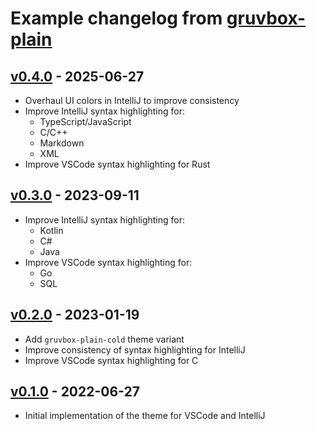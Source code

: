 # Example changelog from [gruvbox-plain](https://github.com/hermannm/gruvbox-plain)

## [v0.4.0] - 2025-06-27

- Overhaul UI colors in IntelliJ to improve consistency
- Improve IntelliJ syntax highlighting for:
    - TypeScript/JavaScript
    - C/C++
    - Markdown
    - XML
- Improve VSCode syntax highlighting for Rust

## [v0.3.0] - 2023-09-11

- Improve IntelliJ syntax highlighting for:
    - Kotlin
    - C#
    - Java
- Improve VSCode syntax highlighting for:
    - Go
    - SQL

## [v0.2.0] - 2023-01-19

- Add `gruvbox-plain-cold` theme variant
- Improve consistency of syntax highlighting for IntelliJ
- Improve VSCode syntax highlighting for C

## [v0.1.0] - 2022-06-27

- Initial implementation of the theme for VSCode and IntelliJ

[unreleased]: https://github.com/hermannm/gruvbox-plain/compare/v0.4.0...HEAD

[v0.4.0]: https://github.com/hermannm/gruvbox-plain/compare/v0.3.0...v0.4.0

[v0.3.0]: https://github.com/hermannm/gruvbox-plain/compare/v0.2.0...v0.3.0

[v0.2.0]: https://github.com/hermannm/gruvbox-plain/compare/v0.1.0...v0.2.0

[v0.1.0]: https://github.com/hermannm/gruvbox-plain/compare/341ebb8...v0.1.0
